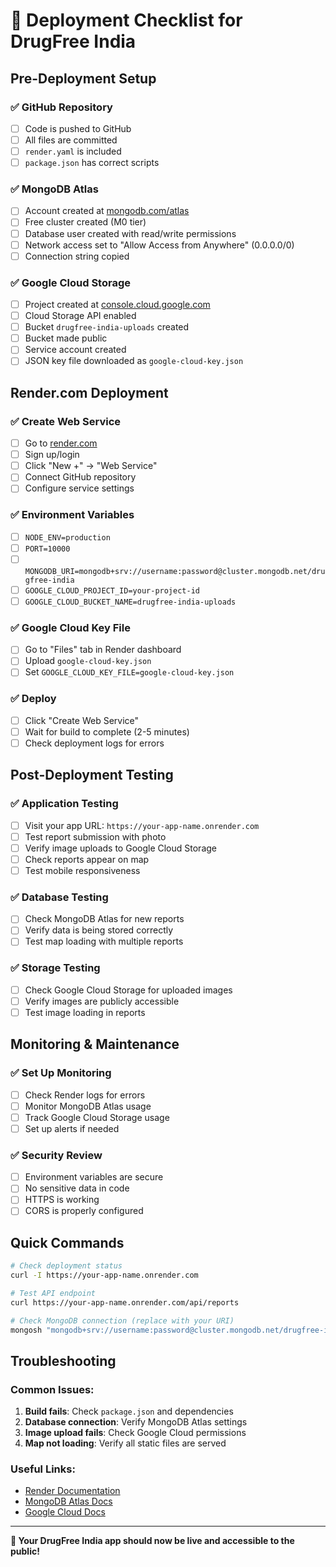 # 🚀 Deployment Checklist for DrugFree India

## Pre-Deployment Setup

### ✅ GitHub Repository
- [ ] Code is pushed to GitHub
- [ ] All files are committed
- [ ] `render.yaml` is included
- [ ] `package.json` has correct scripts

### ✅ MongoDB Atlas
- [ ] Account created at [mongodb.com/atlas](https://mongodb.com/atlas)
- [ ] Free cluster created (M0 tier)
- [ ] Database user created with read/write permissions
- [ ] Network access set to "Allow Access from Anywhere" (0.0.0.0/0)
- [ ] Connection string copied

### ✅ Google Cloud Storage
- [ ] Project created at [console.cloud.google.com](https://console.cloud.google.com)
- [ ] Cloud Storage API enabled
- [ ] Bucket `drugfree-india-uploads` created
- [ ] Bucket made public
- [ ] Service account created
- [ ] JSON key file downloaded as `google-cloud-key.json`

## Render.com Deployment

### ✅ Create Web Service
- [ ] Go to [render.com](https://render.com)
- [ ] Sign up/login
- [ ] Click "New +" → "Web Service"
- [ ] Connect GitHub repository
- [ ] Configure service settings

### ✅ Environment Variables
- [ ] `NODE_ENV=production`
- [ ] `PORT=10000`
- [ ] `MONGODB_URI=mongodb+srv://username:password@cluster.mongodb.net/drugfree-india`
- [ ] `GOOGLE_CLOUD_PROJECT_ID=your-project-id`
- [ ] `GOOGLE_CLOUD_BUCKET_NAME=drugfree-india-uploads`

### ✅ Google Cloud Key File
- [ ] Go to "Files" tab in Render dashboard
- [ ] Upload `google-cloud-key.json`
- [ ] Set `GOOGLE_CLOUD_KEY_FILE=google-cloud-key.json`

### ✅ Deploy
- [ ] Click "Create Web Service"
- [ ] Wait for build to complete (2-5 minutes)
- [ ] Check deployment logs for errors

## Post-Deployment Testing

### ✅ Application Testing
- [ ] Visit your app URL: `https://your-app-name.onrender.com`
- [ ] Test report submission with photo
- [ ] Verify image uploads to Google Cloud Storage
- [ ] Check reports appear on map
- [ ] Test mobile responsiveness

### ✅ Database Testing
- [ ] Check MongoDB Atlas for new reports
- [ ] Verify data is being stored correctly
- [ ] Test map loading with multiple reports

### ✅ Storage Testing
- [ ] Check Google Cloud Storage for uploaded images
- [ ] Verify images are publicly accessible
- [ ] Test image loading in reports

## Monitoring & Maintenance

### ✅ Set Up Monitoring
- [ ] Check Render logs for errors
- [ ] Monitor MongoDB Atlas usage
- [ ] Track Google Cloud Storage usage
- [ ] Set up alerts if needed

### ✅ Security Review
- [ ] Environment variables are secure
- [ ] No sensitive data in code
- [ ] HTTPS is working
- [ ] CORS is properly configured

## Quick Commands

```bash
# Check deployment status
curl -I https://your-app-name.onrender.com

# Test API endpoint
curl https://your-app-name.onrender.com/api/reports

# Check MongoDB connection (replace with your URI)
mongosh "mongodb+srv://username:password@cluster.mongodb.net/drugfree-india"
```

## Troubleshooting

### Common Issues:
1. **Build fails**: Check `package.json` and dependencies
2. **Database connection**: Verify MongoDB Atlas settings
3. **Image upload fails**: Check Google Cloud permissions
4. **Map not loading**: Verify all static files are served

### Useful Links:
- [Render Documentation](https://render.com/docs)
- [MongoDB Atlas Docs](https://docs.atlas.mongodb.com/)
- [Google Cloud Docs](https://cloud.google.com/docs)

---

**🎉 Your DrugFree India app should now be live and accessible to the public!** 